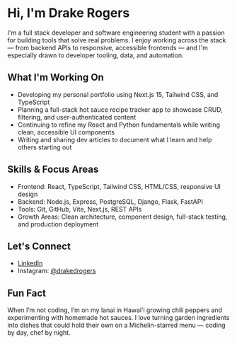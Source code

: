 # Hi, I'm Drake Rogers

I'm a full stack developer and software engineering student with a passion for building tools that solve real problems. I enjoy working across the stack — from backend APIs to responsive, accessible frontends — and I'm especially drawn to developer tooling, data, and automation.

## What I'm Working On

- Developing my personal portfolio using Next.js 15, Tailwind CSS, and TypeScript
- Planning a full-stack hot sauce recipe tracker app to showcase CRUD, filtering, and user-authenticated content
- Continuing to refine my React and Python fundamentals while writing clean, accessible UI components
- Writing and sharing dev articles to document what I learn and help others starting out

## Skills & Focus Areas

- Frontend: React, TypeScript, Tailwind CSS, HTML/CSS, responsive UI design
- Backend: Node.js, Express, PostgreSQL, Django, Flask, FastAPI
- Tools: Git, GitHub, Vite, Next.js, REST APIs
- Growth Areas: Clean architecture, component design, full-stack testing, and production deployment

## Let's Connect

- [LinkedIn](https://www.linkedin.com/in/yourusername)
- Instagram: [@drakedrogers](https://instagram.com/drakedrogers)


## Fun Fact

When I’m not coding, I’m on my lanai in Hawaiʻi growing chili peppers and experimenting with homemade hot sauces. I love turning garden ingredients into dishes that could hold their own on a Michelin-starred menu — coding by day, chef by night.
<!---
drakrgrs/drakrgrs is a ✨ special ✨ repository because its `README.md` (this file) appears on your GitHub profile.
You can click the Preview link to take a look at your changes.
--->
